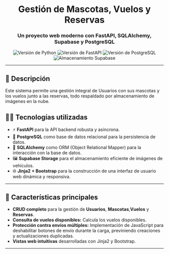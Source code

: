 <h1 align="center"> Gestión de Mascotas, Vuelos y Reservas </h1>
<h3 align="center">Un proyecto web moderno con FastAPI, SQLAlchemy, Supabase y PostgreSQL</h3>

<p align="center">
  <img src="https://img.shields.io/badge/Python-3.11-blue?logo=python&style=flat" alt="Versión de Python"/>
  <img src="https://img.shields.io/badge/FastAPI-0.110.0-teal?logo=fastapi" alt="Versión de FastAPI"/>
  <img src="https://img.shields.io/badge/PostgreSQL-15-blue?logo=postgresql" alt="Versión de PostgreSQL"/>
  <img src="https://img.shields.io/badge/Supabase-Storage-green?logo=supabase" alt="Almacenamiento Supabase"/>
</p>

---

## 📌 Descripción

Este sistema permite una gestión integral de Usuarios con sus mascotas y los vuelos junto a las reservas, todo respaldado por almacenamiento de imágenes en la nube.

## 🧑‍💻 Tecnologías utilizadas

- ⚡️ **FastAPI** para la API backend robusta y asíncrona.
- 🐘 **PostgreSQL** como base de datos relacional para la persistencia de datos.
- 🧠 **SQLAlchemy** como ORM (Object Relational Mapper) para la interacción con la base de datos.
- 🖼️ **Supabase Storage** para el almacenamiento eficiente de imágenes de vehículos.
- 🌐 **Jinja2 + Bootstrap** para la construcción de una interfaz de usuario web dinámica y responsiva.

---

## 📂 Características principales

- **CRUD completo** para la gestión de **Usuarios**, **Mascotas**,**Vuelos** y **Reservas**.
- **Consulta de vuelos disponibles:** Calcula los vuelos disponibles.
- **Protección contra envíos múltiples:** Implementación de JavaScript para deshabilitar botones de envío durante la carga, previniendo creaciones y actualizaciones duplicadas.
- **Vistas web intuitivas** desarrolladas con Jinja2 y Bootstrap.

---
